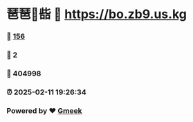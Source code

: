 # 琶琶🔭啙 :link: https://bo.zb9.us.kg 
### :page_facing_up: [156](https://bo.zb9.us.kg/tag.html) 
### :speech_balloon: 2 
### :hibiscus: 404998 
### :alarm_clock: 2025-02-11 19:26:34 
### Powered by :heart: [Gmeek](https://github.com/Meekdai/Gmeek)
